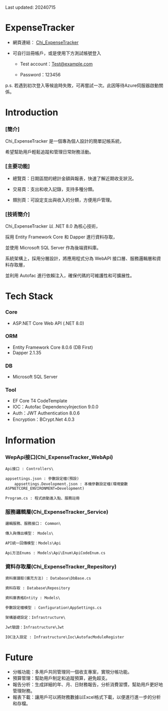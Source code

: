 Last updated: 20240715

# ExpenseTracker

* 網頁連結： [Chi_ExpenseTracker](https://chiexpensetracker.netlify.app/login)

* 可自行註冊帳戶，或是使用下方測試帳號登入

    * Test account：Test@example.com

    * Password：123456

p.s. 若遇到初次登入等候逾時失敗，可再嘗試一次。此因等待Azure伺服器啟動關係。

# Introduction

### [簡介]

Chi_ExpenseTracker 是一個專為個人設計的簡單記帳系統，

希望幫助用戶輕鬆追蹤和管理日常財務活動。

### [主要功能]

* 總覽頁：日期區間的總計金額與報表，快速了解近期收支狀況。

* 交易頁：支出和收入記錄，支持多種分類。

* 類別頁：可設定支出與收入的分類，方便用戶管理。

### [技術簡介]

Chi_ExpenseTracker 以 .NET 8.0 為核心技術，

採用 Entity Framework Core 和 Dapper 進行資料存取，

並使用 Microsoft SQL Server 作為後端資料庫。

系統架構上，採用分層設計，將應用程式分為 WebAPI 接口層、服務邏輯層和資料存取層，

並利用 Autofac 進行依賴注入，確保代碼的可維護性和可擴展性。

# Tech Stack

### Core

* ASP.NET Core Web API (.NET 8.0)

### ORM

* Entity Framework Core 8.0.6 (DB First)
* Dapper 2.1.35

### DB

* Microsoft SQL Server

### Tool

* EF Core T4 CodeTemplate
* IOC：Autofac DependencyInjection 9.0.0
* Auth：JWT Authentication 8.0.6
* Encryption：BCrypt.Net 4.0.3

# Information

### WepApi接口(Chi_ExpenseTracker_WebApi)

    Api接口 : Controllers\
    
    appsettings.json : 參數設定檔(預設)
        appsettings.Development.json : 本機參數設定檔(環境變數ASPNETCORE_ENVIRONMENT=Development)
    
    Program.cs : 程式啟動進入點、服務註冊

### 服務邏輯層(Chi_ExpenseTracker_Service)

    邏輯服務、服務接口： Common\
    
    傳入與傳出模型： Models\
    
    API統一回傳模型：Models\Api
    
    Api方法Enums : Models\Api\Enum\ApiCodeEnum.cs

### 資料存取層(Chi_ExpenseTracker_Repesitory)

    資料庫讀取(擴充方法) : Database\DbBase.cs
    
    資料存取 : Database\Repository
    
    資料庫表格Entity : Models\
    
    參數設定檔模型 : Configuration\AppSettings.cs
    
    架構基礎設定：Infrastructure\
    
    Jwt驗證：Infrastructure\Jwt
    
    IOC注入設定 : Infrastructure\Ioc\AutofacModuleRegister

# Future

* 分帳功能：多用戶共同管理同一個收支專案，實現分帳功能。
* 預算管理：幫助用戶制定和追蹤預算，避免超支。
* 報告分析：生成詳細的年、月、日財務報告，分析消費習慣，幫助用戶更好地管理財務。
* 報表下載：讓用戶可以將財務數據以Excel格式下載，以便進行進一步的分析和存檔。

